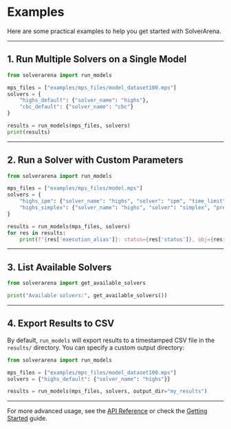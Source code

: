 # Examples

Here are some practical examples to help you get started with SolverArena.

---

## 1. Run Multiple Solvers on a Single Model

```python
from solverarena import run_models

mps_files = ["examples/mps_files/model_dataset100.mps"]
solvers = {
    "highs_default": {"solver_name": "highs"},
    "cbc_default": {"solver_name": "cbc"}
}

results = run_models(mps_files, solvers)
print(results)
```

---

## 2. Run a Solver with Custom Parameters

```python
from solverarena import run_models

mps_files = ["examples/mps_files/model.mps"]
solvers = {
    "highs_ipm": {"solver_name": "highs", "solver": "ipm", "time_limit": 600},
    "highs_simplex": {"solver_name": "highs", "solver": "simplex", "presolve": "off"}
}

results = run_models(mps_files, solvers)
for res in results:
    print(f"{res['execution_alias']}: status={res['status']}, obj={res['objective_value']}")
```

---

## 3. List Available Solvers

```python
from solverarena import get_available_solvers

print("Available solvers:", get_available_solvers())
```

---

## 4. Export Results to CSV

By default, `run_models` will export results to a timestamped CSV file in the `results/` directory. You can specify a custom output directory:

```python
from solverarena import run_models

mps_files = ["examples/mps_files/model_dataset100.mps"]
solvers = {"highs_default": {"solver_name": "highs"}}

results = run_models(mps_files, solvers, output_dir="my_results")
```

---

For more advanced usage, see the [API Reference](api.md) or check the [Getting Started](getting_started.md) guide.
